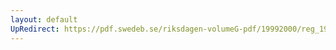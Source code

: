 ```yaml
---
layout: default
UpRedirect: https://pdf.swedeb.se/riksdagen-volumeG-pdf/19992000/reg_19992000/reg_19992000_0247.pdf
---
```

